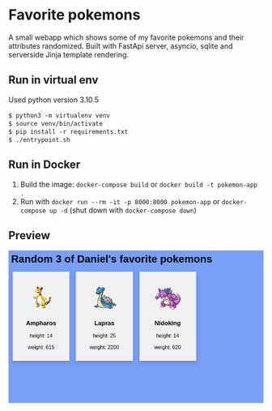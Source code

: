 # Favorite pokemons
A small webapp which shows some of my favorite pokemons and their attributes randomized.
Built with FastApi server, asyncio, sqlite and serverside Jinja template rendering.

## Run in virtual env
Used python version 3.10.5
```
$ python3 -m virtualenv venv
$ source venv/bin/activate
$ pip install -r requirements.txt
$ ./entrypoint.sh
```

## Run in Docker

1. Build the image: `docker-compose build` or `docker build -t pokemon-app .`
2. Run with `docker run --rm -it -p 8000:8000 pokemon-app` or `docker-compose up -d` (shut down with `docker-compose down`)

## Preview

![preview](doc/preview.png)